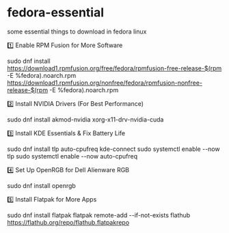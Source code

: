 # fedora-essential
some essential things to download in fedora linux

1️⃣ Enable RPM Fusion for More Software

sudo dnf install \
https://download1.rpmfusion.org/free/fedora/rpmfusion-free-release-$(rpm -E %fedora).noarch.rpm \
https://download1.rpmfusion.org/nonfree/fedora/rpmfusion-nonfree-release-$(rpm -E %fedora).noarch.rpm

2️⃣ Install NVIDIA Drivers (For Best Performance)

sudo dnf install akmod-nvidia xorg-x11-drv-nvidia-cuda

3️⃣ Install KDE Essentials & Fix Battery Life

sudo dnf install tlp auto-cpufreq kde-connect
sudo systemctl enable --now tlp
sudo systemctl enable --now auto-cpufreq

4️⃣ Set Up OpenRGB for Dell Alienware RGB

sudo dnf install openrgb

5️⃣ Install Flatpak for More Apps

sudo dnf install flatpak
flatpak remote-add --if-not-exists flathub https://flathub.org/repo/flathub.flatpakrepo
